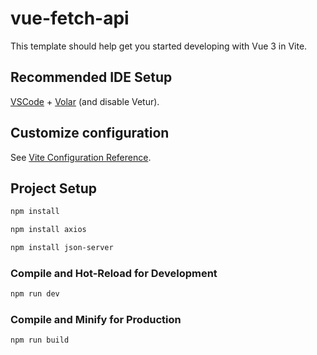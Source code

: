# vue-fetch-api

This template should help get you started developing with Vue 3 in Vite.

## Recommended IDE Setup

[VSCode](https://code.visualstudio.com/) + [Volar](https://marketplace.visualstudio.com/items?itemName=Vue.volar) (and disable Vetur).

## Customize configuration

See [Vite Configuration Reference](https://vite.dev/config/).

## Project Setup

```sh
npm install
```
```sh
npm install axios
```
```sh
npm install json-server
```


### Compile and Hot-Reload for Development

```sh
npm run dev
```

### Compile and Minify for Production

```sh
npm run build
```
